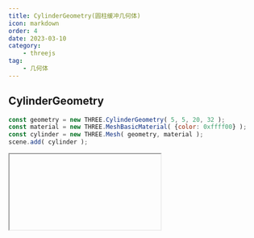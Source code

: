 ```yaml
---
title: CylinderGeometry(圆柱缓冲几何体)
icon: markdown
order: 4
date: 2023-03-10
category:
    - threejs
tag:
    - 几何体
---
```


## CylinderGeometry

```js
const geometry = new THREE.CylinderGeometry( 5, 5, 20, 32 );
const material = new THREE.MeshBasicMaterial( {color: 0xffff00} );
const cylinder = new THREE.Mesh( geometry, material );
scene.add( cylinder );
```

<IFrame url="https://luotainxu-demo.netlify.app/#/threejs/geometry/cylinderGeometry"/>

## 构造器

### radiusTop : Float

圆柱的顶部半径，默认值是1

### radiusBottom : Float

圆柱的底部半径，默认值是1

### height : Float

圆柱的高度，默认值是1

### radialSegments : Integer

圆柱侧面周围的分段数，默认为32

### heightSegments : Integer

圆柱侧面沿着其高度的分段数，默认值为1

### openEnded : Boolean

一个Boolean值，指明该圆锥的底面是开放的还是封顶的。默认值为false，即其底面默认是封顶的

### thetaStart : Float

第一个分段的起始角度，默认为0

### thetaLength : Float

圆柱底面圆扇区的中心角，通常被称为“θ”（西塔）。默认值是2*Pi，这使其成为一个完整的圆柱

## 属性

共有属性请参见其基类[BufferGeometry](/threejs/几何体/BufferGeometry.md)

### .parameters : Object

一个包含着构造函数中每个参数的对象。在对象实例化之后，对该属性的任何修改都不会改变这个几何体。

## 方法

共有方法请参见其基类[BufferGeometry](/threejs/几何体/BufferGeometry.md)。
